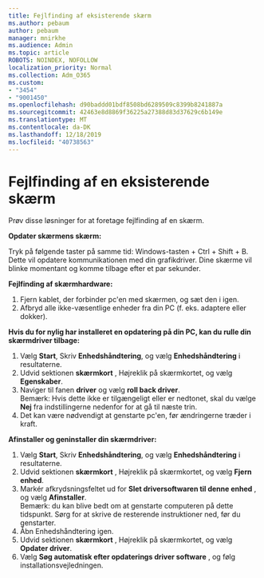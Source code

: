 ```yaml
---
title: Fejlfinding af eksisterende skærm
ms.author: pebaum
author: pebaum
manager: mnirkhe
ms.audience: Admin
ms.topic: article
ROBOTS: NOINDEX, NOFOLLOW
localization_priority: Normal
ms.collection: Adm_O365
ms.custom:
- "3454"
- "9001450"
ms.openlocfilehash: d90baddd01bdf8508bd6289509c8399b8241887a
ms.sourcegitcommit: 42463e8d8869f36225a27388d83d37629c6b149e
ms.translationtype: MT
ms.contentlocale: da-DK
ms.lasthandoff: 12/18/2019
ms.locfileid: "40738563"
---
```

# <a name="troubleshoot-an-existing-monitor"></a>Fejlfinding af en eksisterende skærm

Prøv disse løsninger for at foretage fejlfinding af en skærm. 

**Opdater skærmens skærm:**

Tryk på følgende taster på samme tid: Windows-tasten + Ctrl + Shift + B. Dette vil opdatere kommunikationen med din grafikdriver. Dine skærme vil blinke momentant og komme tilbage efter et par sekunder.

**Fejlfinding af skærmhardware:**

1. Fjern kablet, der forbinder pc'en med skærmen, og sæt den i igen.
2. Afbryd alle ikke-væsentlige enheder fra din PC (f. eks. adaptere eller dokker).

**Hvis du for nylig har installeret en opdatering på din PC, kan du rulle din skærmdriver tilbage:**

1. Vælg **Start**, Skriv **Enhedshåndtering**, og vælg **Enhedshåndtering** i resultaterne.
2. Udvid sektionen **skærmkort** , Højreklik på skærmkortet, og vælg **Egenskaber**.
3. Naviger til fanen **driver** og vælg **roll back driver**. <br>
Bemærk: Hvis dette ikke er tilgængeligt eller er nedtonet, skal du vælge **Nej** fra indstillingerne nedenfor for at gå til næste trin.
4. Det kan være nødvendigt at genstarte pc'en, før ændringerne træder i kraft.

**Afinstaller og geninstaller din skærmdriver:**

1. Vælg **Start**, Skriv **Enhedshåndtering**, og vælg **Enhedshåndtering** i resultaterne.
2. Udvid sektionen **skærmkort** , Højreklik på skærmkortet, og vælg **Fjern enhed**. 
3. Markér afkrydsningsfeltet ud for **Slet driversoftwaren til denne enhed** , og vælg **Afinstaller**.<br>
Bemærk: du kan blive bedt om at genstarte computeren på dette tidspunkt. Sørg for at skrive de resterende instruktioner ned, før du genstarter.
4. Åbn Enhedshåndtering igen.
5. Udvid sektionen **skærmkort** , Højreklik på skærmkortet, og vælg **Opdater driver**.
6. Vælg **Søg automatisk efter opdaterings driver software** , og følg installationsvejledningen.